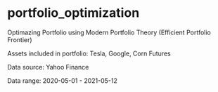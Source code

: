 # portfolio_optimization


Optimazing Portfolio using Modern Portfolio Theory (Efficient Portfolio Frontier)

Assets included in portfolio: Tesla, Google, Corn Futures

Data source: Yahoo Finance

Data range: 2020-05-01  -  2021-05-12
